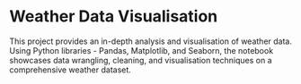 # Weather Data Visualisation

This project provides an in-depth analysis and visualisation of weather data. Using Python libraries - Pandas, Matplotlib, and Seaborn, the notebook showcases data wrangling, cleaning, and visualisation techniques on a comprehensive weather dataset.


